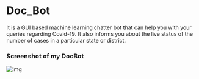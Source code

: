 # Doc_Bot
It is a GUI based machine learning chatter bot that can help you with your queries regarding Covid-19.  It also informs you about the live status of the number of cases in a particular state or district. 

### Screenshot of my DocBot
<img src="https://user-images.githubusercontent.com/61653597/86271713-042d2e80-bbeb-11ea-980a-1cdc9c78fa9f.PNG" alt="img" style="max-width:100%;">
